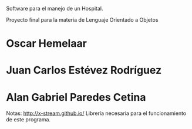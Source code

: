 Software para el manejo de un Hospital.

Proyecto final para la materia de Lenguaje Orientado a Objetos
# Oscar Hemelaar
# Juan Carlos Estévez Rodríguez
# Alan Gabriel Paredes Cetina


Notas:
http://x-stream.github.io/ Librería necesaria para el funcionamiento de este programa.
